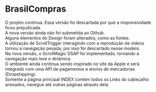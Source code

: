 # BrasilCompras
 O projeto continua. Essa versão foi descartada por que a responsividade ficou prejudicada.\
 A nova versão ainda não foi submetida ao Github.\
 Alguns elementos do Design foram alterados, como as fontes.\
 A utilização de ScrollTrigger interagindo com a reprodução de vídeos tornou a navegação pesada, por isso foi descartado nesse modelo.\
 Na nova versão, o ScrollMagic GSAP foi implementado, tornando a navegação mais leve e dinâmica.\
 O ambiente ainda continua sendo inspirado no site da Apple e será integrado com uma API de pagamentos e envios de mercadorias (Dropshipping).\
 Somente a página principal INDEX contem todos os Links do cabeçalho anexados, navegue até outras páginas através dela.
